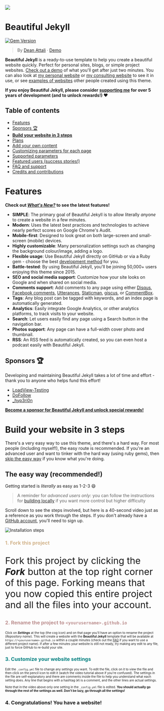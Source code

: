 [![](https://i.imgur.com/zNBkzj1.png)](https://beautifuljekyll.com/plans/)

# Beautiful Jekyll

[![Gem Version](https://badge.fury.io/rb/beautiful-jekyll-theme.svg)](https://badge.fury.io/rb/beautiful-jekyll-theme)

> By [Dean Attali](https://deanattali.com) &middot; [Demo](https://beautifuljekyll.com/)

**Beautiful Jekyll** is a ready-to-use template to help you create a beautiful website quickly. Perfect for personal sites, blogs, or simple project websites.  [Check out a demo](https://beautifuljekyll.com) of what you'll get after just two minutes.  You can also look at [my personal website](https://deanattali.com) or [my consulting website](https://attalitech.com) to see it in use, or see [examples of websites](http://beautifuljekyll.com/examples) other people created using this theme.

**If you enjoy Beautiful Jekyll, please consider [supporting me](https://github.com/sponsors/daattali) for over 5 years of development (and to unlock rewards!) ❤**

## Table of contents

- [Features](#features)
- [Sponsors 🏆](#sponsors)
- [**Build your website in 3 steps**](#build-your-website-in-3-steps)
- [Plans](#plans)
- [Add your own content](#add-your-own-content)
- [Customizing parameters for each page](#customizing-parameters-for-each-page)
- [Supported parameters](#supported-parameters)
- [Featured users (success stories!)](#featured-users-success-stories)
- [FAQ and support](#faq-and-support)
- [Credits and contributions](#credits)

# Features

__Check out [*What's New?*](https://beautifuljekyll.com/updates/) to see the latest features!__

- **SIMPLE**: The primary goal of Beautiful Jekyll is to allow literally *anyone* to create a website in a few minutes.
- **Modern**: Uses the latest best practices and technologies to achieve nearly perfect scores on Google Chrome's Audit.
- **Mobile-first**: Designed to look great on both large-screen and small-screen (mobile) devices.
- **Highly customizable**: Many personalization settings such as changing the background colour/image, adding a logo.
- **Flexible usage**: Use Beautiful Jekyll directly on GitHub or via a Ruby gem - choose the best [development method](#build-your-website-in-3-steps) for you.
- **Battle-tested**: By using Beautiful Jekyll, you'll be joining 50,000+ users enjoying this theme since 2015.
- **SEO and social media support**: Customize how your site looks on Google and when shared on social media.
- **Comments support**: Add comments to any page using either [Disqus](https://disqus.com/), [Facebook comments](https://developers.facebook.com/docs/plugins/comments), [Utterances](https://utteranc.es/), [Staticman](https://staticman.net), [giscus](https://giscus.app), or [CommentBox](https://commentbox.io/).
- **Tags**: Any blog post can be tagged with keywords, and an index page is automatically generated.
- **Analytics**: Easily integrate Google Analytics, or other analytics platforms, to track visits to your website.
- **Search**: Let users easily find any page using a Search button in the navigation bar.
- **Photos support**: Any page can have a full-width cover photo and thumbnail.
- **RSS**: An RSS feed is automatically created, so you can even host a podcast easily with Beautiful Jekyll.

<h2 id="sponsors">Sponsors 🏆</h2>

Developing and maintaining Beautiful Jekyll takes a lot of time and effort - thank you to anyone who helps fund this effort!

- [LoadView-Testing](https://www.loadview-testing.com/products/jmeter-load-testing/)
- [DoFollow](https://dofollow.co.uk/)
- [\_hyp3ri0n](https://hyperiongray.com)

**[Become a sponsor for Beautiful Jekyll and unlock special rewards\!](https://github.com/sponsors/daattali/sponsorships?tier_id=39856)**

# Build your website in 3 steps

There's a very easy way to use this theme, and there's a hard way. For most people (including myself!), the easy route is recommended. If you're an advanced user and want to tinker with the hard way (using ruby gems), then [skip the easy way](https://github.com/daattali/beautiful-jekyll#the-hard-way-using-ruby-gems) if you know what you're doing.

## The easy way (recommended!)

Getting started is *literally* as easy as 1-2-3 :smile:

> A reminder for *advanced users only*: you can follow the instructions for [building locally](https://beautifuljekyll.com/getstarted/#install-steps-hard) if you want more control but higher difficulty

Scroll down to see the steps involved, but here is a 40-second video just as a reference as you work through the steps. If you don't already have a [GitHub account](https://github.com/join), you'll need to sign up.

![Installation steps](assets/img/install-steps.gif)

<div class="gs-section-01" markdown="1">

### 1. Fork this project

Fork this project by clicking the __*Fork*__ button at the top right corner of this page. Forking means that you now copied this entire project and all the files into your account.

</div>

<div class="gs-section-02" markdown="1">

### 2. Rename the project to `<yourusername>.github.io`

Click on __*Settings*__ at the top (the cog icon) and on that page you'll have an option to rename the project (*Repository name*). This will create a website with the **Beautiful Jekyll** template that will be available at `https://<yourusername>.github.io` within a couple minutes (check out the [FAQ](https://beautifuljekyll.com/faq/#custom-domain) if you want to use a different project name). If after a few minutes your website is still not ready, try making any edit to any file, just to force GitHub to re-build your site.

</div>

<div class="gs-section-03" markdown="1">

### 3. Customize your website settings

Edit the `_config.yml` file to change any settings you want. To edit the file, click on it to view the file and then click on the pencil icon to edit it (watch the video tutorial above if you're confused).  The settings in the file are self-explanatory and there are comments inside the file to help you understand what each setting does. Any line that begins with a hashtag (`#`) is a comment, and the other lines are actual settings.

Note that in the video above only one setting in the `_config.yml` file is edited. **You should actually go through the rest of the settings as well. Don't be lazy, go through all the settings!**

</div>


### 4. Congratulations! You have a website!


<style> 
.gs-section-01 h3 { color: #D2B48C } 
.gs-section-01 p { font-size: 30px; } 
.gs-section-02 h3 { color: #BC8F8F } 
.gs-section-02 p { font-size: 10px; }
.gs-section-03 h3 { color: #008080 } 
.gs-section-03 p { font-size: 10px; }
</style>
